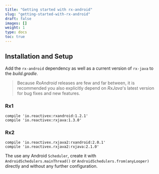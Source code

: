 ```yaml
---
title: "Getting started with rx-android"
slug: "getting-started-with-rx-android"
draft: false
images: []
weight: 1
type: docs
toc: true
---
```


## Installation and Setup
Add the `rx-android` dependency as well as a current version of `rx-java` to the *build.gradle*.

> Because *RxAndroid* releases are few and far between, it is recommended you also explicitly depend on *RxJava*'s latest version for bug fixes and new features.

### Rx1

    compile 'io.reactivex:rxandroid:1.2.1'
    compile 'io.reactivex:rxjava:1.3.0'

### Rx2

    compile 'io.reactivex.rxjava2:rxandroid:2.0.1'
    compile 'io.reactivex.rxjava2:rxjava:2.1.0'

The use any Android `Scheduler`, create it with `AndroidSchedulers.mainThread()` or `AndroidSchedulers.from(anyLooper)` directly and without any further configuration.

